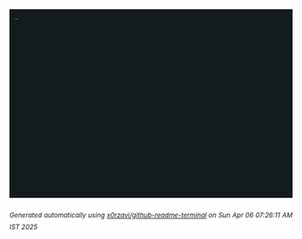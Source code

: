 <div align="justify">
<picture>
    <source media="(prefers-color-scheme: dark)" srcset="./output.gif">
    <source media="(prefers-color-scheme: light)" srcset="./output.gif">
    <img alt="GIFOS" src="output.gif">
</picture>

<sub><i>Generated automatically using [x0rzavi/github-readme-terminal](https://github.com/x0rzavi/github-readme-terminal) on Sun Apr 06 07:26:11 AM IST 2025</i></sub>

<!-- <details>
<summary>More details</summary>

</details> -->
</div>

<!-- Image deletion URL: NONE -->